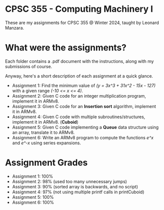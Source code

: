 # CPSC 355 - Computing Machinery I
These are my assignments for CPSC 355 @ Winter 2024, taught by Leonard Manzara.
# What were the assignments?
Each folder contains a .pdf document with the instructions, along with my submissions of course.

Anyway, here's a short description of each assignment at a quick glance.
- Assignment 1: Find the minimum value of *(y = 3x^3 + 31x^2 - 15x - 127)* with a given range *(-10 <= x <= 4)*.
- Assignment 2: Given C code for an integer multiplication program, implement it in ARMv8.
- Assignment 3: Given C code for an **Insertion sort** algorithm, implement it in ARMv8.
- Assignment 4: Given C code with multiple subroutines/structures, implement it in ARMv8. (**Cuboid**)
- Assignment 5: Given C code implementing a **Queue** data structure using an array, translate it to ARMv8.
- Assignment 6: Write an ARMv8 program to compute the functions *e^x* and *e^-x* using series expansions.
# Assignment Grades
- Assignment 1: 100%
- Assignment 2: 98%  (used too many unnecessary jumps)
- Assignment 3: 90%  (sorted array is backwards, and no script)
- Assignment 4: 97%  (not using multiple printf calls in printCuboid)
- Assignment 5: 100%
- Assignment 6: 100%
